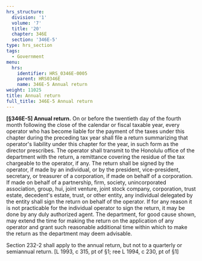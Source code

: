 ```yaml
---
hrs_structure:
  division: '1'
  volume: '7'
  title: '20'
  chapter: 346E
  section: '346E-5'
type: hrs_section
tags:
  - Government
menu:
  hrs:
    identifier: HRS_0346E-0005
    parent: HRS0346E
    name: 346E-5 Annual return
weight: 11025
title: Annual return
full_title: 346E-5 Annual return
---
```

**[§346E-5] Annual return.** On or before the twentieth day of the fourth month following the close of the calendar or fiscal taxable year, every operator who has become liable for the payment of the taxes under this chapter during the preceding tax year shall file a return summarizing that operator's liability under this chapter for the year, in such form as the director prescribes. The operator shall transmit to the Honolulu office of the department with the return, a remittance covering the residue of the tax chargeable to the operator, if any. The return shall be signed by the operator, if made by an individual, or by the president, vice-president, secretary, or treasurer of a corporation, if made on behalf of a corporation. If made on behalf of a partnership, firm, society, unincorporated association, group, hui, joint venture, joint stock company, corporation, trust estate, decedent's estate, trust, or other entity, any individual delegated by the entity shall sign the return on behalf of the operator. If for any reason it is not practicable for the individual operator to sign the return, it may be done by any duly authorized agent. The department, for good cause shown, may extend the time for making the return on the application of any operator and grant such reasonable additional time within which to make the return as the department may deem advisable.

Section 232-2 shall apply to the annual return, but not to a quarterly or semiannual return. [L 1993, c 315, pt of §1; ree L 1994, c 230, pt of §1]